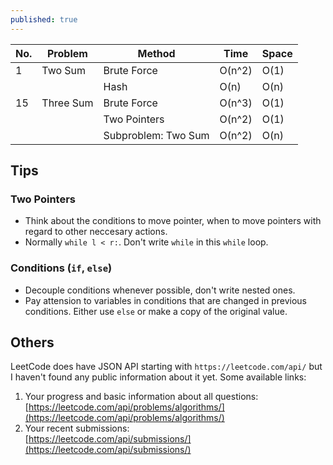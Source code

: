 ```yaml
---
published: true
---
```

|  No.  |  Problem  |  Method  |  Time  |  Space  |
|-------|-----------|----------|--------|---------|
|1|Two Sum|Brute Force|O(n^2)|O(1)|
| |       |Hash|O(n)|O(n)|
|15|Three Sum|Brute Force|O(n^3)|O(1)|
|  |         |Two Pointers|O(n^2)|O(1)|
|  |         |Subproblem: Two Sum|O(n^2)|O(n)|

## Tips

### Two Pointers
- Think about the conditions to move pointer, when to move pointers with regard to other neccesary actions.
- Normally `while l < r:`. Don't write `while` in this `while` loop.

### Conditions (`if`, `else`)
- Decouple conditions whenever possible, don't write nested ones.
- Pay attension to variables in conditions that are changed in previous conditions. Either use `else` or make a copy of the original value.

## Others
LeetCode does have JSON API starting with `https://leetcode.com/api/` but I haven't found any public information about it yet. Some available links:

1. Your progress and basic information about all questions:  
[https://leetcode.com/api/problems/algorithms/](https://leetcode.com/api/problems/algorithms/)
2. Your recent submissions:  
[https://leetcode.com/api/submissions/](https://leetcode.com/api/submissions/)